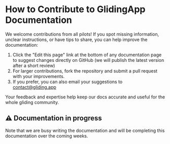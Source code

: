 
# How to Contribute to GlidingApp Documentation

We welcome contributions from all pilots! If you spot missing information, unclear instructions, or have tips to share, you can help improve the documentation:

1. Click the "Edit this page" link at the bottom of any documentation page to suggest changes directly on GitHub (we will publish the latest version after a short review)
2. For larger contributions, fork the repository and submit a pull request with your improvements.
3. If you prefer, you can also email your suggestions to [contact@gliding.app](mailto:contact@gliding.app)

Your feedback and expertise help keep our docs accurate and useful for the whole gliding community.

## ⚠️ Documentation in progress

Note that we are busy writing the documentation and will be completing this documentation over the coming weeks.

